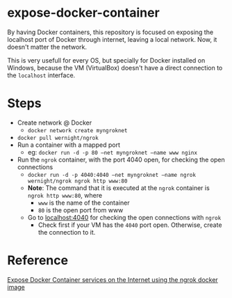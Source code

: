 # expose-docker-container
By having Docker containers, this repository is focused on exposing the localhost port of Docker through internet, leaving a local network. Now, it doesn't matter the network.

This is very usefull for every OS, but specially for Docker installed on Windows, because the VM (VirtualBox) doesn't have a direct connection to the `localhost` interface.

# Steps
- Create network @ Docker
  - `docker network create myngroknet`
- `docker pull wernight/ngrok`
- Run a container with a mapped port
  - eg: `docker run -d -p 80 –net myngroknet –name www nginx`
- Run the `ngrok` container, with the port 4040 open, for checking the open connections
  - `docker run -d -p 4040:4040 –net myngroknet –name ngrok wernight/ngrok ngrok http www:80`
  - **Note**: The command that it is executed at the `ngrok` container is `ngrok http www:80`, where
    - `www` is the name of the container
    - `80` is the open port from www
  - Go to [localhost:4040](http://localhost:4040) for checking the open connections with `ngrok`
    - Check first if your VM has the `4040` port open. Otherwise, create the connection to it.

# Reference
[Expose Docker Container services on the Internet using the ngrok docker image](https://technology.amis.nl/2019/01/06/expose-docker-container-services-on-the-internet-using-ngrok/)